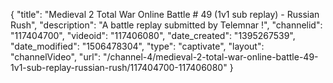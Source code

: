 {
    "title": "Medieval 2 Total War Online Battle # 49 (1v1 sub replay) - Russian Rush",
    "description": "A battle replay submitted by Telemnar !",
    "channelid": "117404700",
    "videoid": "117406080",
    "date_created": "1395267539",
    "date_modified": "1506478304",
    "type": "captivate",
    "layout": "channelVideo",
    "url": "\/channel-4\/medieval-2-total-war-online-battle-49-1v1-sub-replay-russian-rush\/117404700-117406080"
}